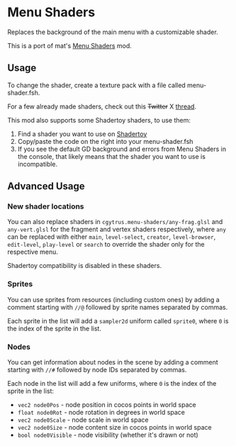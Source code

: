 # Menu Shaders
Replaces the background of the main menu with a customizable shader.

This is a port of mat's [Menu Shaders](https://github.com/matcool/small-gd-mods/blob/3e1783c7e281cbbccd53f9c4ceb697d5a6f839dd/src/menu-shaders.cpp) mod.

## Usage
To change the shader, create a texture pack with a file called menu-shader.fsh.

For a few already made shaders, check out this ~~Twitter~~ X [thread](https://twitter.com/mateus44_/status/1412108556921344006?s=20).

This mod also supports some Shadertoy shaders, to use them:
1. Find a shader you want to use on [Shadertoy](https://shadertoy.com)
2. Copy/paste the code on the right into your menu-shader.fsh
3. If you see the default GD background and errors from Menu Shaders in the console, that likely means that the shader you want to use is incompatible.

## Advanced Usage

### New shader locations
You can also replace shaders in `cgytrus.menu-shaders/any-frag.glsl` and `any-vert.glsl`
for the fragment and vertex shaders respectively,
where `any` can be replaced with either `main`, `level-select`, `creator`, `level-browser`,
`edit-level`, `play-level` or `search` to override the shader only for the respective menu.

Shadertoy compatibility is disabled in these shaders.

### Sprites
You can use sprites from resources (including custom ones) by adding a comment starting with `//@`
followed by sprite names separated by commas.

Each sprite in the list will add a `sampler2d` uniform called `sprite0`,
where `0` is the index of the sprite in the list.

### Nodes
You can get information about nodes in the scene by adding a comment starting with `//#`
followed by node IDs separated by commas.

Each node in the list will add a few uniforms, where `0` is the index of the sprite in the list:
- `vec2 node0Pos` - node position in cocos points in world space
- `float node0Rot` - node rotation in degrees in world space
- `vec2 node0Scale` - node scale in world space
- `vec2 node0Size` - node content size in cocos points in world space
- `bool node0Visible` - node visibility (whether it's drawn or not)

